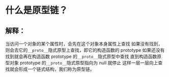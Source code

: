 # 什么是原型链？

## 解释：

当访问一个对象的某个属性时，会先在这个对象本身属性上查找
如果没有找到，则会去它的`__proto__`隐式原型上查找，即它的构造函数的 prototype
如果还没有找到就会再在构造函数 prototype 的`__proto__`隐式原型中查找
直到构造函数原型对象 prototype 的`__proto__`隐式原型指向为 null 就停止
这样一层一层向上查找就会形成一个链式结构，我们称为原型链。
